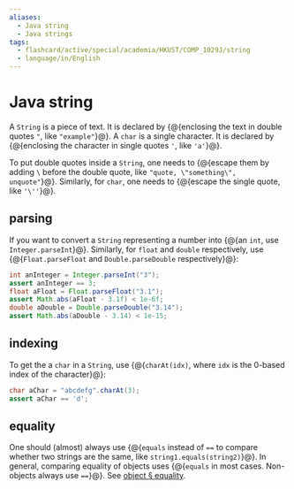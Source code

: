 ```yaml
---
aliases:
  - Java string
  - Java strings
tags:
  - flashcard/active/special/academia/HKUST/COMP_1029J/string
  - language/in/English
---
```


# Java string

A `String` is a piece of text. It is declared by {@{enclosing the text in double quotes `"`, like `"example"`}@}. A `char` is a single character. It is declared by {@{enclosing the character in single quotes `'`, like `'a'`}@}.

To put double quotes inside a `String`, one needs to {@{escape them by adding `\` before the double quote, like `"quote, \"something\", unquote"`}@}. Similarly, for `char`, one needs to {@{escape the single quote, like `'\''`}@}.

## parsing

If you want to convert a `String` representing a number into {@{an `int`, use `Integer.parseInt`}@}. Similarly, for `float` and `double` respectively, use {@{`Float.parseFloat` and `Double.parseDouble` respectively}@}:

```Java
int anInteger = Integer.parseInt("3");
assert anInteger == 3;
float aFloat = Float.parseFloat("3.1");
assert Math.abs(aFloat - 3.1f) < 1e-6f;
double aDouble = Double.parseDouble("3.14");
assert Math.abs(aDouble - 3.14) < 1e-15;
```

## indexing

To get the a `char` in a `String`, use {@{`charAt(idx)`, where `idx` is the 0-based index of the character}@}:

```Java
char aChar = "abcdefg".charAt(3);
assert aChar == 'd';
```

## equality

One should (almost) always use {@{`equals` instead of `==` to compare whether two strings are the same, like `string1.equals(string2)`}@}. In general, comparing equality of objects uses {@{`equals` in most cases. Non-objects always use `==`}@}. See [object § equality](object.md#equality).
